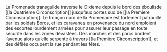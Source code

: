 La Promenade transguilde traverse le Dixième depuis le bord des éboulisde [[la Quatrième Circonscription]] jusqu’aux portes sud de [[la Première Circonscription]]. Le tronçon nord de la Promenade est fortement patrouillé par les soldats Boros, et les caravanes en provenance du nord emploient des escortes lourdement armées pour assurer leur passage en toute sécurité dans les zones dévastées. Des marchés et des parcs bordent l’avenue alors qu’elle serpente à travers [[la Première Circonscription]], et des défilés occupent la rue pendant les fêtes. 
